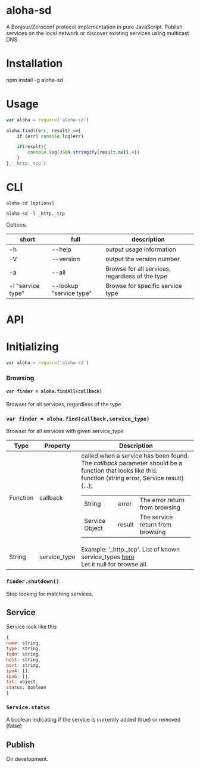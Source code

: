 # aloha-sd
A Bonjour/Zeroconf protocol implementation in pure JavaScript. Publish services on the local network or discover existing services using multicast DNS.

# Installation
npm install -g aloha-sd

# Usage
```js
var aloha = require('aloha-sd')

aloha.find((err, result) =>{
    if (err) console.log(err)

    if(result){
        console.log(JSON.stringify(result,null,4))
    }
},'_http._tcp')
```

# CLI
```
aloha-sd [options]
```

```
aloha-sd -l _http._tcp
```

Options:

| short | full | description |
| --- | --- | --- |
| -h | --help | output usage information |
| -V | --version | output the version number|
| -a | --all | Browse for all services, regardless of the type |
| -l "service type" | --lookup "service type" | Browse for specific service type |

# API
# Initializing
```js
var aloha = require('aloha-sd')
```

### Browsing
#### `var finder = aloha.findAll(callback)`
Browser for all services, regardless of the type

### `var finder = aloha.find(callback,service_type)`
Browser for all services with given service_type


| Type | Property | Description |
| --- | --- | --- |
| Function | callback | called when a service has been found.</br>The *callback* parameter should be a function that looks like this:</br>function (string error, Service result){...};</br><table><tr><td>String</td><td>error</td><td>The error return from browsing</td></tr><tr><td>Service Object</td><td>result</td><td>The service return from browsing</td></tr></table> |
| String | service_type | Example: '_http._tcp'. List of known service_types [here](https://github.com/cuongurus/Zeroconf-for-Chrome/blob/master/test/browser/service-types.js)</br>Let it null for browse all. |

### `finder.shutdown()`
Stop looking for matching services.

## Service
Service look like this
```js
{
name: string,
type: string,
fqdn: string,
host: string,
port: string,
ipv4: [],
ipv6: [],
txt: object,
status: boolean
}
```

### `Service.status`
A boolean indicating if the service is currently added (true) or removed (false)

## Publish
On development.